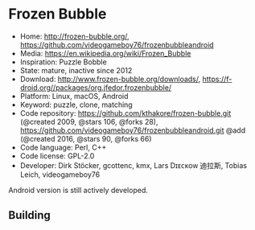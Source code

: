 # Frozen Bubble

- Home: http://frozen-bubble.org/, https://github.com/videogameboy76/frozenbubbleandroid
- Media: https://en.wikipedia.org/wiki/Frozen_Bubble
- Inspiration: Puzzle Bobble
- State: mature, inactive since 2012
- Download: http://www.frozen-bubble.org/downloads/, https://f-droid.org//packages/org.jfedor.frozenbubble/
- Platform: Linux, macOS, Android
- Keyword: puzzle, clone, matching
- Code repository: https://github.com/kthakore/frozen-bubble.git (@created 2009, @stars 106, @forks 28), https://github.com/videogameboy76/frozenbubbleandroid.git @add (@created 2016, @stars 90, @forks 66)
- Code language: Perl, C++
- Code license: GPL-2.0
- Developer: Dirk Stöcker, gcottenc, kmx, Lars Dɪᴇᴄᴋᴏᴡ 迪拉斯, Tobias Leich, videogameboy76

Android version is still actively developed.

## Building
